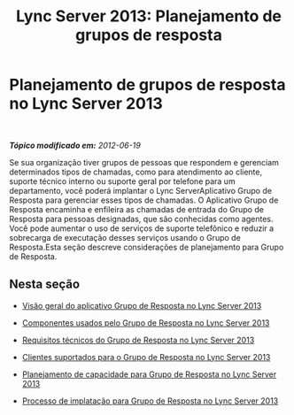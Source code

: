﻿---
title: 'Lync Server 2013: Planejamento de grupos de resposta'
TOCTitle: Planejamento de grupos de resposta
ms:assetid: 7c10ce08-0068-4b22-8ecc-33e94811c900
ms:mtpsurl: https://technet.microsoft.com/pt-br/library/Gg398617(v=OCS.15)
ms:contentKeyID: 49307228
ms.date: 05/19/2016
mtps_version: v=OCS.15
ms.translationtype: HT
---

# Planejamento de grupos de resposta no Lync Server 2013

 

_**Tópico modificado em:** 2012-06-19_

Se sua organização tiver grupos de pessoas que respondem e gerenciam determinados tipos de chamadas, como para atendimento ao cliente, suporte técnico interno ou suporte geral por telefone para um departamento, você poderá implantar o Lync ServerAplicativo Grupo de Resposta para gerenciar esses tipos de chamadas. O Aplicativo Grupo de Resposta encaminha e enfileira as chamadas de entrada do Grupo de Resposta para pessoas designadas, que são conhecidas como agentes. Você pode aumentar o uso de serviços de suporte telefônico e reduzir a sobrecarga de executação desses serviços usando o Grupo de Resposta.Esta seção descreve considerações de planejamento para Grupo de Resposta.

## Nesta seção

  - [Visão geral do aplicativo Grupo de Resposta no Lync Server 2013](lync-server-2013-overview-of-the-response-group-application.md)

  - [Componentes usados pelo Grupo de Resposta no Lync Server 2013](lync-server-2013-components-used-by-response-group.md)

  - [Requisitos técnicos do Grupo de Resposta no Lync Server 2013](lync-server-2013-technical-requirements-for-response-group.md)

  - [Clientes suportados para o Grupo de Resposta no Lync Server 2013](lync-server-2013-clients-supported-for-response-group.md)

  - [Planejamento de capacidade para Grupo de Resposta no Lync Server 2013](lync-server-2013-capacity-planning-for-response-group.md)

  - [Processo de implatação para Grupo de Resposta no Lync Server 2013](lync-server-2013-deployment-process-for-response-group.md)

